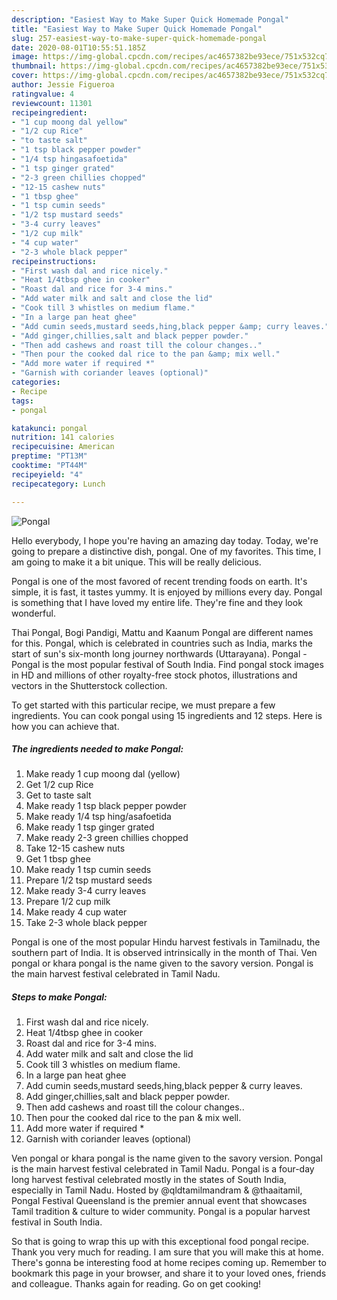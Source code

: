 ```yaml
---
description: "Easiest Way to Make Super Quick Homemade Pongal"
title: "Easiest Way to Make Super Quick Homemade Pongal"
slug: 257-easiest-way-to-make-super-quick-homemade-pongal
date: 2020-08-01T10:55:51.185Z
image: https://img-global.cpcdn.com/recipes/ac4657382be93ece/751x532cq70/pongal-recipe-main-photo.jpg
thumbnail: https://img-global.cpcdn.com/recipes/ac4657382be93ece/751x532cq70/pongal-recipe-main-photo.jpg
cover: https://img-global.cpcdn.com/recipes/ac4657382be93ece/751x532cq70/pongal-recipe-main-photo.jpg
author: Jessie Figueroa
ratingvalue: 4
reviewcount: 11301
recipeingredient:
- "1 cup moong dal yellow"
- "1/2 cup Rice"
- "to taste salt"
- "1 tsp black pepper powder"
- "1/4 tsp hingasafoetida"
- "1 tsp ginger grated"
- "2-3 green chillies chopped"
- "12-15 cashew nuts"
- "1 tbsp ghee"
- "1 tsp cumin seeds"
- "1/2 tsp mustard seeds"
- "3-4 curry leaves"
- "1/2 cup milk"
- "4 cup water"
- "2-3 whole black pepper"
recipeinstructions:
- "First wash dal and rice nicely."
- "Heat 1/4tbsp ghee in cooker"
- "Roast dal and rice for 3-4 mins."
- "Add water milk and salt and close the lid"
- "Cook till 3 whistles on medium flame."
- "In a large pan heat ghee"
- "Add cumin seeds,mustard seeds,hing,black pepper &amp; curry leaves."
- "Add ginger,chillies,salt and black pepper powder."
- "Then add cashews and roast till the colour changes.."
- "Then pour the cooked dal rice to the pan &amp; mix well."
- "Add more water if required *"
- "Garnish with coriander leaves (optional)"
categories:
- Recipe
tags:
- pongal

katakunci: pongal 
nutrition: 141 calories
recipecuisine: American
preptime: "PT13M"
cooktime: "PT44M"
recipeyield: "4"
recipecategory: Lunch

---
```



![Pongal](https://img-global.cpcdn.com/recipes/ac4657382be93ece/751x532cq70/pongal-recipe-main-photo.jpg)

Hello everybody, I hope you're having an amazing day today. Today, we're going to prepare a distinctive dish, pongal. One of my favorites. This time, I am going to make it a bit unique. This will be really delicious.

Pongal is one of the most favored of recent trending foods on earth. It's simple, it is fast, it tastes yummy. It is enjoyed by millions every day. Pongal is something that I have loved my entire life. They're fine and they look wonderful.

Thai Pongal, Bogi Pandigi, Mattu and Kaanum Pongal are different names for this. Pongal, which is celebrated in countries such as India, marks the start of sun&#39;s six-month long journey northwards (Uttarayana). Pongal - Pongal is the most popular festival of South India. Find pongal stock images in HD and millions of other royalty-free stock photos, illustrations and vectors in the Shutterstock collection.


To get started with this particular recipe, we must prepare a few ingredients. You can cook pongal using 15 ingredients and 12 steps. Here is how you can achieve that.

<!--inarticleads1-->

##### The ingredients needed to make Pongal:

1. Make ready 1 cup moong dal (yellow)
1. Get 1/2 cup Rice
1. Get to taste salt
1. Make ready 1 tsp black pepper powder
1. Make ready 1/4 tsp hing/asafoetida
1. Make ready 1 tsp ginger grated
1. Make ready 2-3 green chillies chopped
1. Take 12-15 cashew nuts
1. Get 1 tbsp ghee
1. Make ready 1 tsp cumin seeds
1. Prepare 1/2 tsp mustard seeds
1. Make ready 3-4 curry leaves
1. Prepare 1/2 cup milk
1. Make ready 4 cup water
1. Take 2-3 whole black pepper


Pongal is one of the most popular Hindu harvest festivals in Tamilnadu, the southern part of India. It is observed intrinsically in the month of Thai. Ven pongal or khara pongal is the name given to the savory version. Pongal is the main harvest festival celebrated in Tamil Nadu. 

<!--inarticleads2-->

##### Steps to make Pongal:

1. First wash dal and rice nicely.
1. Heat 1/4tbsp ghee in cooker
1. Roast dal and rice for 3-4 mins.
1. Add water milk and salt and close the lid
1. Cook till 3 whistles on medium flame.
1. In a large pan heat ghee
1. Add cumin seeds,mustard seeds,hing,black pepper &amp; curry leaves.
1. Add ginger,chillies,salt and black pepper powder.
1. Then add cashews and roast till the colour changes..
1. Then pour the cooked dal rice to the pan &amp; mix well.
1. Add more water if required *
1. Garnish with coriander leaves (optional)


Ven pongal or khara pongal is the name given to the savory version. Pongal is the main harvest festival celebrated in Tamil Nadu. Pongal is a four-day long harvest festival celebrated mostly in the states of South India, especially in Tamil Nadu. Hosted by @qldtamilmandram &amp; @thaaitamil, Pongal Festival Queensland is the premier annual event that showcases Tamil tradition &amp; culture to wider community. Pongal is a popular harvest festival in South India. 

So that is going to wrap this up with this exceptional food pongal recipe. Thank you very much for reading. I am sure that you will make this at home. There's gonna be interesting food at home recipes coming up. Remember to bookmark this page in your browser, and share it to your loved ones, friends and colleague. Thanks again for reading. Go on get cooking!
